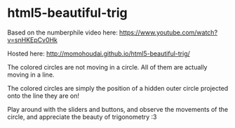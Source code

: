 # html5-beautiful-trig



Based on the numberphile video here: https://www.youtube.com/watch?v=snHKEpCv0Hk

Hosted here: http://momohoudai.github.io/html5-beautiful-trig/

The colored circles are not moving in a circle. 
All of them are actually moving in a line. 

The colored circles are simply the position of a hidden outer circle projected onto the line they are on!

Play around with the sliders and buttons, and observe the movements of the circle, and appreciate the beauty of trigonometry :3
